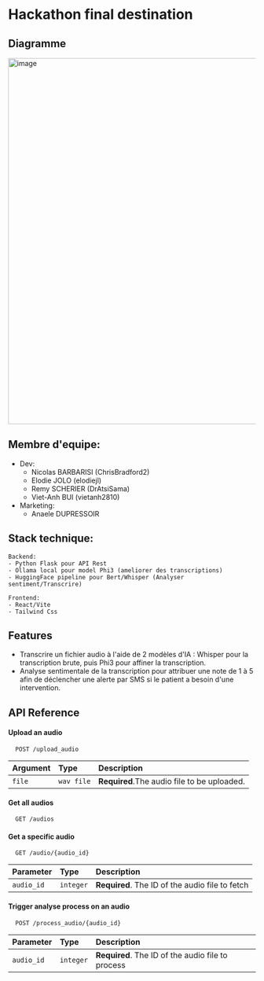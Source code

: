 # Hackathon final destination

## Diagramme
<img width="745" alt="image" src="https://github.com/ChrisBradford2/hackathon-final-destination/assets/59414269/c5bd6c53-0449-4638-af95-34c99f468cfa">



## Membre d'equipe:
- Dev:
   - Nicolas BARBARISI (ChrisBradford2)
   - Elodie JOLO (elodiejl)
   - Remy SCHERIER (DrAtsiSama)
   - Viet-Anh BUI (vietanh2810)
- Marketing:
   - Anaele DUPRESSOIR 

## Stack technique:
    Backend:
    - Python Flask pour API Rest
    - Ollama local pour model Phi3 (ameliorer des transcriptions)
    - HuggingFace pipeline pour Bert/Whisper (Analyser sentiment/Transcrire)

    Frontend:
    - React/Vite
    - Tailwind Css

## Features

- Transcrire un fichier audio à l'aide de 2 modèles d'IA : Whisper pour la transcription brute, puis Phi3 pour affiner la transcription.
- Analyse sentimentale de la transcription pour attribuer une note de 1 à 5 afin de déclencher une alerte par SMS si le patient a besoin d'une intervention.



## API Reference

#### Upload an audio

```http
  POST /upload_audio
```

| Argument | Type     | Description                |
| :-------- | :------- | :------------------------- |
| `file` | `wav file` | **Required**.The audio file to be uploaded.|

#### Get all audios

```http
  GET /audios
```

#### Get a specific audio

```http
  GET /audio/{audio_id}
```
| Parameter | Type     | Description                       |
| :-------- | :------- | :-------------------------------- |
| `audio_id`| `integer`| **Required**. The ID of the audio file to fetch |


#### Trigger analyse process on an audio

```http
  POST /process_audio/{audio_id}
```

| Parameter | Type     | Description                       |
| :-------- | :------- | :-------------------------------- |
| `audio_id`| `integer`| **Required**. The ID of the audio file to process |
